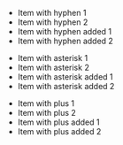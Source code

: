 - Item with hyphen 1
- Item with hyphen 2
- Item with hyphen added 1
- Item with hyphen added 2

* Item with asterisk 1
* Item with asterisk 2
* Item with asterisk added 1
* Item with asterisk added 2

+ Item with plus 1
+ Item with plus 2
+ Item with plus added 1
+ Item with plus added 2

